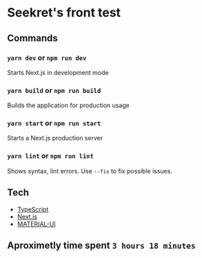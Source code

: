 # Seekret's front test

## Commands

### `yarn dev` or `npm run dev`

Starts Next.js in development mode

### `yarn build` or `npm run build`

Builds the application for production usage

### `yarn start` or `npm run start`

Starts a Next.js production server

### `yarn lint` or `npm run lint`

Shows syntax, lint errors. Use `--fix` to fix possible issues.

## Tech

- [TypeScript](https://www.typescriptlang.org/)
- [Next.js](https://nextjs.org/)
- [MATERIAL-UI](https://material-ui.com/)

## Aproximetly time spent `3 hours 18 minutes`